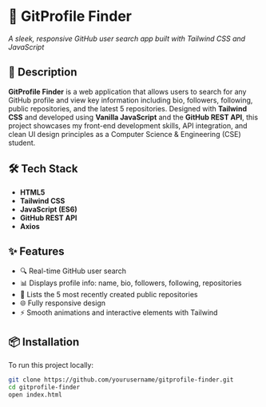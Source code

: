 # 📘 GitProfile Finder  
_A sleek, responsive GitHub user search app built with Tailwind CSS and JavaScript_

## 🧾 Description

**GitProfile Finder** is a web application that allows users to search for any GitHub profile and view key information including bio, followers, following, public repositories, and the latest 5 repositories. Designed with **Tailwind CSS** and developed using **Vanilla JavaScript** and the **GitHub REST API**, this project showcases my front-end development skills, API integration, and clean UI design principles as a Computer Science & Engineering (CSE) student.

## 🛠️ Tech Stack

- **HTML5**
- **Tailwind CSS**
- **JavaScript (ES6)**
- **GitHub REST API**
- **Axios**

## ✨ Features

- 🔍 Real-time GitHub user search
- 📊 Displays profile info: name, bio, followers, following, repositories
- 📁 Lists the 5 most recently created public repositories
- 🌐 Fully responsive design
- ⚡ Smooth animations and interactive elements with Tailwind

## 📦 Installation

To run this project locally:

```bash
git clone https://github.com/yourusername/gitprofile-finder.git
cd gitprofile-finder
open index.html
